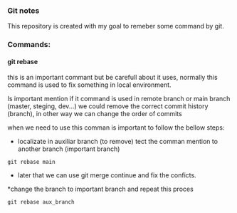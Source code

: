 ### Git notes

This repository is created with my goal to remeber some command by git.

### Commands:

#### git rebase
this is an important commant but be carefull about it uses, normally this command
 is used to fix something in local environment.


Is important mention if it command is used in remote branch or main branch (master, steging, dev...) we could remove the correct commit history (branch), in other way we can change the order of commits

when we need to use this comman is important to follow the bellow steps:

* localizate in auxiliar branch (to remove) tect the comman mention to another branch (important branch)

`git rebase main`

* later that we can use git merge continue and fix the conficts.

*change the branch to important branch and repeat this proces

`git rebase aux_branch`
